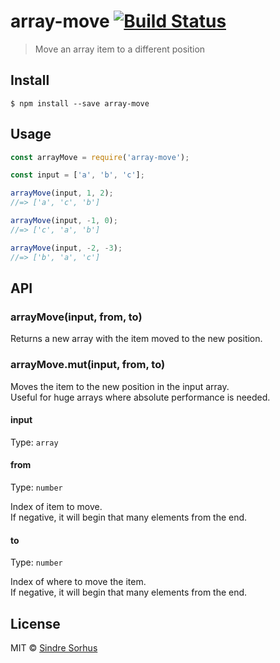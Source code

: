 # array-move [![Build Status](https://travis-ci.org/sindresorhus/array-move.svg?branch=master)](https://travis-ci.org/sindresorhus/array-move)

> Move an array item to a different position


## Install

```
$ npm install --save array-move
```


## Usage

```js
const arrayMove = require('array-move');

const input = ['a', 'b', 'c'];

arrayMove(input, 1, 2);
//=> ['a', 'c', 'b']

arrayMove(input, -1, 0);
//=> ['c', 'a', 'b']

arrayMove(input, -2, -3);
//=> ['b', 'a', 'c']
```


## API

### arrayMove(input, from, to)

Returns a new array with the item moved to the new position.

### arrayMove.mut(input, from, to)

Moves the item to the new position in the input array.  
Useful for huge arrays where absolute performance is needed.

#### input

Type: `array`

#### from

Type: `number`

Index of item to move.  
If negative, it will begin that many elements from the end.

#### to

Type: `number`

Index of where to move the item.  
If negative, it will begin that many elements from the end.


## License

MIT © [Sindre Sorhus](http://sindresorhus.com)
